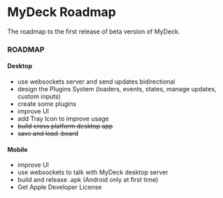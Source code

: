 # MyDeck Roadmap

The roadmap to the first release of beta version of MyDeck.

### ROADMAP

#### Desktop

- use websockets server and send updates bidirectional
- design the Plugins System (loaders, events, states, manage updates, custom inputs)
- create some plugins
- improve UI
- add Tray Icon to improve usage
- ~~build cross platform desktop app~~
- ~~save and load .board~~

#### Mobile

- improve UI
- use websockets to talk with MyDeck desktop server
- build and release .apk (Android only at first time)
- Get Apple Developer License

